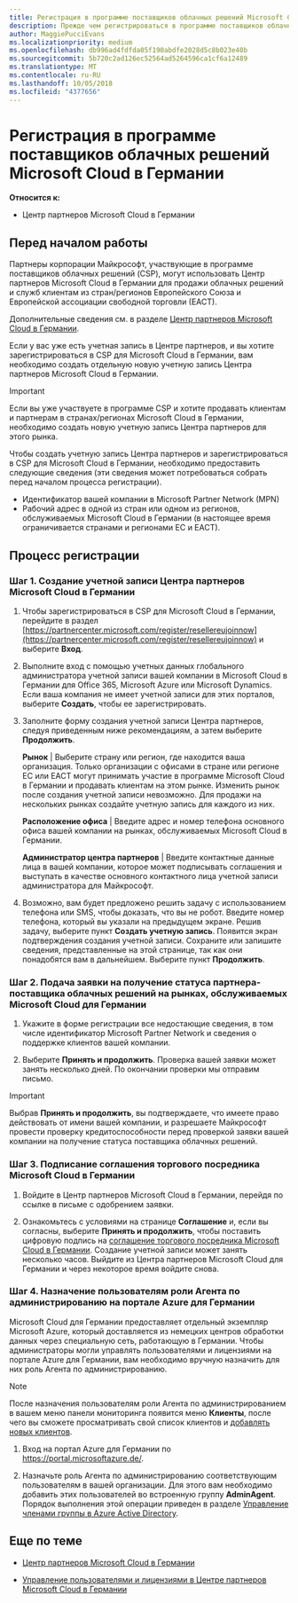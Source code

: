 ```yaml
---
title: Регистрация в программе поставщиков облачных решений Microsoft Cloud в Германии | Центр партнеров Microsoft Cloud в Германии
description: Прежде чем регистрироваться в программе поставщиков облачных решений Microsoft Cloud в Германии, ознакомьтесь с требованиями программы CSP.
author: MaggiePucciEvans
ms.localizationpriority: medium
ms.openlocfilehash: db996ad4fdfda05f190abdfe2028d5c8b023e40b
ms.sourcegitcommit: 5b720c2ad126ec52564ad5264596ca1cf6a12489
ms.translationtype: MT
ms.contentlocale: ru-RU
ms.lasthandoff: 10/05/2018
ms.locfileid: "4377656"
---
```

# <a name="enroll-in-the-cloud-solution-provider-program-for-microsoft-cloud-germany"></a>Регистрация в программе поставщиков облачных решений Microsoft Cloud в Германии

**Относится к:**

-  Центр партнеров Microsoft Cloud в Германии

## <a name="before-you-begin"></a>Перед началом работы

Партнеры корпорации Майкрософт, участвующие в программе поставщиков облачных решений (CSP), могут использовать Центр партнеров Microsoft Cloud в Германии для продажи облачных решений и служб клиентам из стран/регионов Европейского Союза и Европейской ассоциации свободной торговли (ЕАСТ).

Дополнительные сведения см. в разделе [Центр партнеров Microsoft Cloud в Германии](partner-center-for-microsoft-cloud-germany.md).

Если у вас уже есть учетная запись в Центре партнеров, и вы хотите зарегистрироваться в CSP для Microsoft Cloud в Германии, вам необходимо создать отдельную новую учетную запись Центра партнеров Microsoft Cloud в Германии.

> [!IMPORTANT]  
> Если вы уже участвуете в программе CSP и хотите продавать клиентам и партнерам в странах/регионах Microsoft Cloud в Германии, необходимо создать новую учетную запись Центра партнеров для этого рынка.  

Чтобы создать учетную запись Центра партнеров и зарегистрироваться в CSP для Microsoft Cloud в Германии, необходимо предоставить следующие сведения (эти сведения может потребоваться собрать перед началом процесса регистрации).

-  Идентификатор вашей компании в Microsoft Partner Network (MPN) 
-  Рабочий адрес в одной из стран или одном из регионов, обслуживаемых Microsoft Cloud в Германии (в настоящее время ограничивается странами и регионами ЕС и ЕАСТ). 

## <a name="how-to-enroll"></a>Процесс регистрации 

### <a name="step-1---create-an-account-for-partner-center-for-microsoft-cloud-germany"></a>Шаг 1. Создание учетной записи Центра партнеров Microsoft Cloud в Германии 

1.  Чтобы зарегистрироваться в CSP для Microsoft Cloud в Германии, перейдите в раздел [https://partnercenter.microsoft.com/register/resellereujoinnow](https://partnercenter.microsoft.com/register/resellereujoinnow) и выберите **Вход**. 

2.  Выполните вход с помощью учетных данных глобального администратора учетной записи вашей компании в Microsoft Cloud в Германии для Office 365, Microsoft Azure или Microsoft Dynamics. Если ваша компания не имеет учетной записи для этих порталов, выберите **Создать**, чтобы ее зарегистрировать.

3.  Заполните форму создания учетной записи Центра партнеров, следуя приведенным ниже рекомендациям, а затем выберите **Продолжить**.   

    **Рынок** | Выберите страну или регион, где находится ваша организация. Только организации с офисами в стране или регионе ЕС или ЕАСТ могут принимать участие в программе Microsoft Cloud в Германии и продавать клиентам на этом рынке. Изменить рынок после создания учетной записи невозможно. Для продажи на нескольких рынках создайте учетную запись для каждого из них.

    **Расположение офиса** | Введите адрес и номер телефона основного офиса вашей компании на рынках, обслуживаемых Microsoft Cloud в Германии.

    **Администратор центра партнеров** | Введите контактные данные лица в вашей компании, которое может подписывать соглашения и выступать в качестве основного контактного лица учетной записи администратора для Майкрософт. 

4.  Возможно, вам будет предложено решить задачу с использованием телефона или SMS, чтобы доказать, что вы не робот. Введите номер телефона, который вы указали на предыдущем экране. Решив задачу, выберите пункт **Создать учетную запись**. Появится экран подтверждения создания учетной записи. Сохраните или запишите сведения, представленные на этой странице, так как они понадобятся вам в дальнейшем. Выберите пункт **Продолжить**.

### <a name="step-2---apply-to-become-a-cloud-solution-provider-partner-in-markets-served-by-microsoft-cloud-germany"></a>Шаг 2. Подача заявки на получение статуса партнера-поставщика облачных решений на рынках, обслуживаемых Microsoft Cloud для Германии 

1.  Укажите в форме регистрации все недостающие сведения, в том числе идентификатор Microsoft Partner Network и сведения о поддержке клиентов вашей компании. 

2.  Выберите **Принять и продолжить**. Проверка вашей заявки может занять несколько дней. По окончании проверки мы отправим письмо.

> [!IMPORTANT]  
> Выбрав **Принять и продолжить**, вы подтверждаете, что имеете право действовать от имени вашей компании, и разрешаете Майкрософт провести проверку кредитоспособности перед проверкой заявки вашей компании на получение статуса поставщика облачных решений.

### <a name="step-3---sign-the-reseller-agreement-for-microsoft-cloud-germany"></a>Шаг 3. Подписание соглашения торгового посредника Microsoft Cloud в Германии 

1. Войдите в Центр партнеров Microsoft Cloud в Германии, перейдя по ссылке в письме с одобрением заявки. 

2. Ознакомьтесь с условиями на странице **Соглашение** и, если вы согласны, выберите **Принять и продолжить**, чтобы поставить цифровую подпись на [соглашение торгового посредника Microsoft Cloud в Германии](https://go.microsoft.com/fwlink/p/?linkid=831385). Создание учетной записи может занять несколько часов. Выйдите из Центра партнеров Microsoft Cloud для Германии и через некоторое время войдите снова.

### <a name="step-4---assign-users-to-the-admin-agent-role-in-the-azure-germany-portal"></a>Шаг 4. Назначение пользователям роли Агента по администрированию на портале Azure для Германии 

Microsoft Cloud для Германии предоставляет отдельный экземпляр Microsoft Azure, который доставляется из немецких центров обработки данных через специальную сеть, работающую в Германии. Чтобы администраторы могли управлять пользователями и лицензиями на портале Azure для Германии, вам необходимо вручную назначить для них роль Агента по администрированию.

> [!NOTE]  
> После назначения пользователям роли Агента по администрированием в вашем меню панели мониторинга появится меню **Клиенты**, после чего вы сможете просматривать свой список клиентов и [добавлять новых клиентов](add-a-new-customer.md).   

1.  Вход на портал Azure для Германии по https://portal.microsoftazure.de/.

2.  Назначьте роль Агента по администрированию соответствующим пользователям в вашей организации. Для этого вам необходимо добавить этих пользователей во встроенную группу **AdminAgent**. Порядок выполнения этой операции приведен в разделе [Управление членами группы в Azure Active Directory](https://docs.microsoft.com/azure/active-directory/active-directory-groups-members-azure-portal).
 

## <a name="related-topics"></a>Еще по теме

-  [Центр партнеров Microsoft Cloud в Германии](partner-center-for-microsoft-cloud-germany.md)

-  [Управление пользователями и лицензиями в Центре партнеров Microsoft Cloud в Германии](user-management-in-partner-center-for-microsoft-cloud-germany.md)



